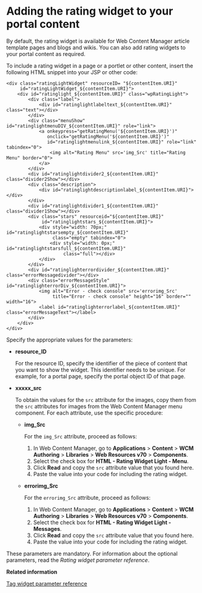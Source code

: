 # Adding the rating widget to your portal content

By default, the rating widget is available for Web Content Manager article template pages and blogs and wikis. You can also add rating widgets to your portal content as required.

To include a rating widget in a page or a portlet or other content, insert the following HTML snippet into your JSP or other code:

```
<div class="ratingLightWidget" resourceID= "${contentItem.URI}" 
     id="ratingLightWidget_${contentItem.URI}">
    <div id="ratinglight_${contentItem.URI}" class="wpRatingLight">
        <div class="label">
            <div id="ratinglightlabeltext_${contentItem.URI}" class="text"></div>
        </div>
        <div class="menuShow" id="ratinglightmenuDIV_${contentItem.URI}" role="link">
            <a onkeypress="getRatingMenu('${contentItem.URI}')" 
               onclick="getRatingMenu('${contentItem.URI}')" 
               id="ratinglightmenulink_${contentItem.URI}" role="link" tabindex="0">
                <img alt="Rating Menu" src='img_Src' title="Rating Menu" border="0">
            </a>
        </div>
        <div id="ratinglightdivider2_${contentItem.URI}" class="divider2Show"></div>
        <div class="description">
            <div id="ratinglightdescriptionlabel_${contentItem.URI}"></div>
        </div>
        <div id="ratinglightdivider1_${contentItem.URI}" class="divider1Show"></div>
        <div class="stars" resourceid="${contentItem.URI}" 
             id="ratinglightstars_${contentItem.URI}">
            <div style="width: 70px;" id="ratinglightstarsempty_${contentItem.URI}" 
                 class="empty" tabindex="0">
                <div style="width: 0px;" id="ratinglightstarsfull_${contentItem.URI}" 
                     class="full"></div>
            </div>
        </div>
        <div id="ratinglighterrordivider_${contentItem.URI}" class="errorMessagedivider"></div>
        <div class="errorMessageStyle" id="ratinglighterrorDiv_${contentItem.URI}">
            <img alt="Error - check console" src='errorimg_Src' 
                 title="Error - check console" height="16" border="" width="16">
            <label id="ratinglighterrorlabel_${contentItem.URI}" class="errorMessageText"></label>
        </div>
    </div>
</div>

```

Specify the appropriate values for the parameters:

-   **resource\_ID**

    For the resource ID, specify the identifier of the piece of content that you want to show the widget. This identifier needs to be unique. For example, for a portal page, specify the portal object ID of that page.

-   **xxxxx\_src**

    To obtain the values for the `src` attribute for the images, copy them from the `src` attributes for images from the Web Content Manager menu component. For each attribute, use the specific procedure:

    -   **img\_Src**

        For the `img_Src` attribute, proceed as follows:

        1.  In Web Content Manager, go to **Applications** \> **Content** \> **WCM Authoring** \> **Libraries** \> **Web Resources v70** \> **Components**.
        2.  Select the check box for **HTML - Rating Widget Light - Menu**.
        3.  Click **Read** and copy the `src` attribute value that you found here.
        4.  Paste the value into your code for including the rating widget.
    -   **errorimg\_Src**

        For the `errorimg_Src` attribute, proceed as follows:

        1.  In Web Content Manager, go to **Applications** \> **Content** \> **WCM Authoring** \> **Libraries** \> **Web Resources v70** \> **Components**.
        2.  Select the check box for **HTML - Rating Widget Light - Messages**.
        3.  Click **Read** and copy the `src` attribute value that you found here.
        4.  Paste the value into your code for including the rating widget.

These parameters are mandatory. For information about the optional parameters, read the *Rating widget parameter reference*.


**Related information**  


[Tag widget parameter reference](../admin-system/tag_rate_parm_ref_inl_tag_lite.md)

